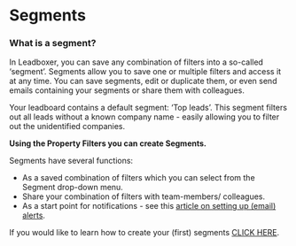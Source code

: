 # Segments



### What is a segment?

In Leadboxer, you can save any combination of filters into a so-called ‘segment’. Segments allow you to save one or multiple filters and access it at any time. You can save segments, edit or duplicate them, or even send emails containing your segments or share them with colleagues.

Your leadboard contains a default segment: ‘Top leads’. This segment filters out all leads without a known company name - easily allowing you to filter out the unidentified companies.

**Using the Property Filters you can create Segments.**&#x20;

Segments have several functions:&#x20;

* As a saved combination of filters which you can select from the Segment drop-down menu.
* Share your combination of filters with team-members/ colleagues.
* As a start point for notifications - see this [article on setting up (email) alerts](https://docs.leadboxer.com/article/102-create-an-alert-from-a-smartlist-how-to).

If you would like to learn how to create your (first) segments [CLICK HERE](../../guides/creating-your-first-task.md).
